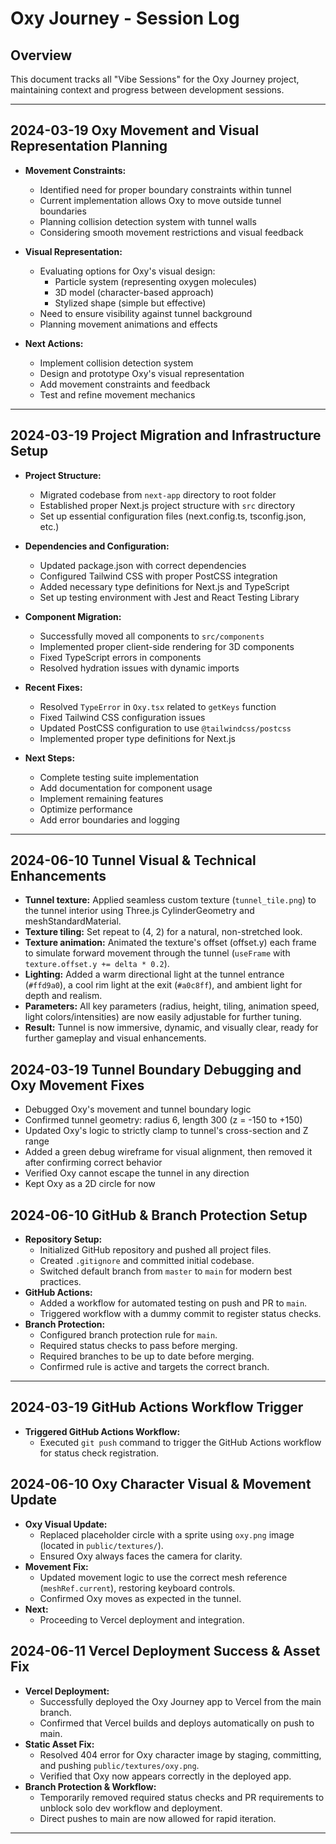 # Oxy Journey - Session Log

## Overview
This document tracks all "Vibe Sessions" for the Oxy Journey project, maintaining context and progress between development sessions.

--- 

## 2024-03-19 Oxy Movement and Visual Representation Planning

- **Movement Constraints:**
  - Identified need for proper boundary constraints within tunnel
  - Current implementation allows Oxy to move outside tunnel boundaries
  - Planning collision detection system with tunnel walls
  - Considering smooth movement restrictions and visual feedback

- **Visual Representation:**
  - Evaluating options for Oxy's visual design:
    - Particle system (representing oxygen molecules)
    - 3D model (character-based approach)
    - Stylized shape (simple but effective)
  - Need to ensure visibility against tunnel background
  - Planning movement animations and effects

- **Next Actions:**
  - Implement collision detection system
  - Design and prototype Oxy's visual representation
  - Add movement constraints and feedback
  - Test and refine movement mechanics

---

## 2024-03-19 Project Migration and Infrastructure Setup

- **Project Structure:**
  - Migrated codebase from `next-app` directory to root folder
  - Established proper Next.js project structure with `src` directory
  - Set up essential configuration files (next.config.ts, tsconfig.json, etc.)

- **Dependencies and Configuration:**
  - Updated package.json with correct dependencies
  - Configured Tailwind CSS with proper PostCSS integration
  - Added necessary type definitions for Next.js and TypeScript
  - Set up testing environment with Jest and React Testing Library

- **Component Migration:**
  - Successfully moved all components to `src/components`
  - Implemented proper client-side rendering for 3D components
  - Fixed TypeScript errors in components
  - Resolved hydration issues with dynamic imports

- **Recent Fixes:**
  - Resolved `TypeError` in `Oxy.tsx` related to `getKeys` function
  - Fixed Tailwind CSS configuration issues
  - Updated PostCSS configuration to use `@tailwindcss/postcss`
  - Implemented proper type definitions for Next.js

- **Next Steps:**
  - Complete testing suite implementation
  - Add documentation for component usage
  - Implement remaining features
  - Optimize performance
  - Add error boundaries and logging

---

## 2024-06-10 Tunnel Visual & Technical Enhancements

- **Tunnel texture:** Applied seamless custom texture (`tunnel_tile.png`) to the tunnel interior using Three.js CylinderGeometry and meshStandardMaterial.
- **Texture tiling:** Set repeat to (4, 2) for a natural, non-stretched look.
- **Texture animation:** Animated the texture's offset (offset.y) each frame to simulate forward movement through the tunnel (`useFrame` with `texture.offset.y += delta * 0.2`).
- **Lighting:** Added a warm directional light at the tunnel entrance (`#ffd9a0`), a cool rim light at the exit (`#a0c8ff`), and ambient light for depth and realism.
- **Parameters:** All key parameters (radius, height, tiling, animation speed, light colors/intensities) are now easily adjustable for further tuning.
- **Result:** Tunnel is now immersive, dynamic, and visually clear, ready for further gameplay and visual enhancements.

## 2024-03-19 Tunnel Boundary Debugging and Oxy Movement Fixes

- Debugged Oxy's movement and tunnel boundary logic
- Confirmed tunnel geometry: radius 6, length 300 (z = -150 to +150)
- Updated Oxy's logic to strictly clamp to tunnel's cross-section and Z range
- Added a green debug wireframe for visual alignment, then removed it after confirming correct behavior
- Verified Oxy cannot escape the tunnel in any direction
- Kept Oxy as a 2D circle for now

## 2024-06-10 GitHub & Branch Protection Setup

- **Repository Setup:**
  - Initialized GitHub repository and pushed all project files.
  - Created `.gitignore` and committed initial codebase.
  - Switched default branch from `master` to `main` for modern best practices.
- **GitHub Actions:**
  - Added a workflow for automated testing on push and PR to `main`.
  - Triggered workflow with a dummy commit to register status checks.
- **Branch Protection:**
  - Configured branch protection rule for `main`.
  - Required status checks to pass before merging.
  - Required branches to be up to date before merging.
  - Confirmed rule is active and targets the correct branch.

---

## 2024-03-19 GitHub Actions Workflow Trigger

- **Triggered GitHub Actions Workflow:**
  - Executed `git push` command to trigger the GitHub Actions workflow for status check registration.

## 2024-06-10 Oxy Character Visual & Movement Update

- **Oxy Visual Update:**
  - Replaced placeholder circle with a sprite using `oxy.png` image (located in `public/textures/`).
  - Ensured Oxy always faces the camera for clarity.
- **Movement Fix:**
  - Updated movement logic to use the correct mesh reference (`meshRef.current`), restoring keyboard controls.
  - Confirmed Oxy moves as expected in the tunnel.
- **Next:**
  - Proceeding to Vercel deployment and integration.

## 2024-06-11 Vercel Deployment Success & Asset Fix

- **Vercel Deployment:**
  - Successfully deployed the Oxy Journey app to Vercel from the main branch.
  - Confirmed that Vercel builds and deploys automatically on push to main.
- **Static Asset Fix:**
  - Resolved 404 error for Oxy character image by staging, committing, and pushing `public/textures/oxy.png`.
  - Verified that Oxy now appears correctly in the deployed app.
- **Branch Protection & Workflow:**
  - Temporarily removed required status checks and PR requirements to unblock solo dev workflow and deployment.
  - Direct pushes to main are now allowed for rapid iteration.

---